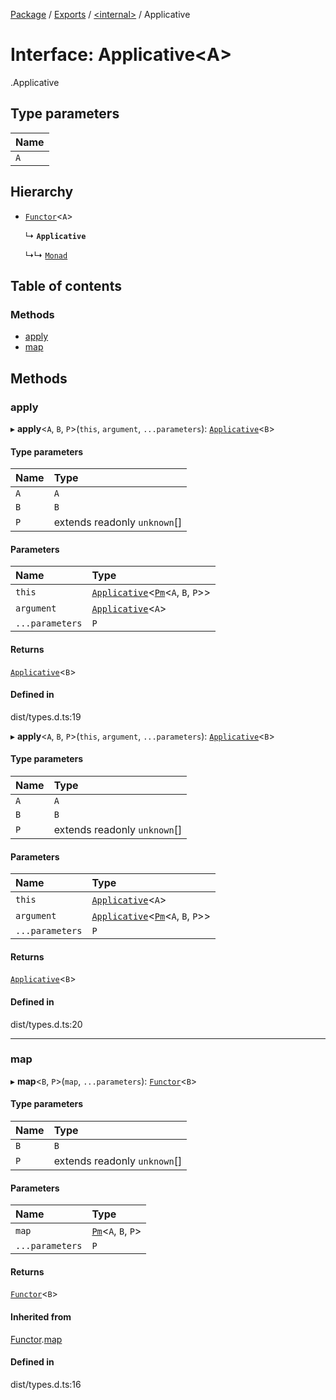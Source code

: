 [Package](../README.md) / [Exports](../modules.md) / [<internal\>](../modules/internal_.md) / Applicative

# Interface: Applicative<A\>

[<internal>](../modules/internal_.md).Applicative

## Type parameters

| Name |
| :------ |
| `A` |

## Hierarchy

- [`Functor`](internal_.Functor.md)<`A`\>

  ↳ **`Applicative`**

  ↳↳ [`Monad`](internal_.Monad.md)

## Table of contents

### Methods

- [apply](internal_.Applicative.md#apply)
- [map](internal_.Applicative.md#map)

## Methods

### apply

▸ **apply**<`A`, `B`, `P`\>(`this`, `argument`, `...parameters`): [`Applicative`](internal_.Applicative.md)<`B`\>

#### Type parameters

| Name | Type |
| :------ | :------ |
| `A` | `A` |
| `B` | `B` |
| `P` | extends readonly `unknown`[] |

#### Parameters

| Name | Type |
| :------ | :------ |
| `this` | [`Applicative`](internal_.Applicative.md)<[`Pm`](../modules/internal_.md#pm)<`A`, `B`, `P`\>\> |
| `argument` | [`Applicative`](internal_.Applicative.md)<`A`\> |
| `...parameters` | `P` |

#### Returns

[`Applicative`](internal_.Applicative.md)<`B`\>

#### Defined in

dist/types.d.ts:19

▸ **apply**<`A`, `B`, `P`\>(`this`, `argument`, `...parameters`): [`Applicative`](internal_.Applicative.md)<`B`\>

#### Type parameters

| Name | Type |
| :------ | :------ |
| `A` | `A` |
| `B` | `B` |
| `P` | extends readonly `unknown`[] |

#### Parameters

| Name | Type |
| :------ | :------ |
| `this` | [`Applicative`](internal_.Applicative.md)<`A`\> |
| `argument` | [`Applicative`](internal_.Applicative.md)<[`Pm`](../modules/internal_.md#pm)<`A`, `B`, `P`\>\> |
| `...parameters` | `P` |

#### Returns

[`Applicative`](internal_.Applicative.md)<`B`\>

#### Defined in

dist/types.d.ts:20

___

### map

▸ **map**<`B`, `P`\>(`map`, `...parameters`): [`Functor`](internal_.Functor.md)<`B`\>

#### Type parameters

| Name | Type |
| :------ | :------ |
| `B` | `B` |
| `P` | extends readonly `unknown`[] |

#### Parameters

| Name | Type |
| :------ | :------ |
| `map` | [`Pm`](../modules/internal_.md#pm)<`A`, `B`, `P`\> |
| `...parameters` | `P` |

#### Returns

[`Functor`](internal_.Functor.md)<`B`\>

#### Inherited from

[Functor](internal_.Functor.md).[map](internal_.Functor.md#map)

#### Defined in

dist/types.d.ts:16
